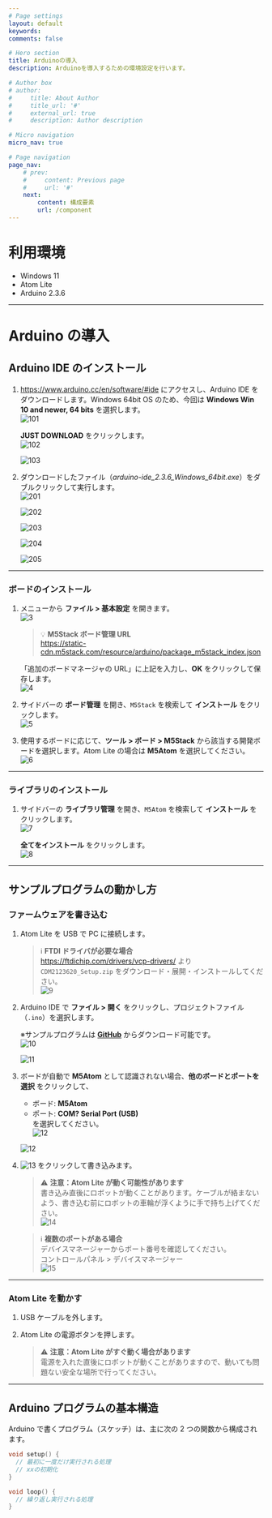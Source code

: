 ```yaml
---
# Page settings
layout: default
keywords:
comments: false

# Hero section
title: Arduinoの導入
description: Arduinoを導入するための環境設定を行います。

# Author box
# author:
#     title: About Author
#     title_url: '#'
#     external_url: true
#     description: Author description

# Micro navigation
micro_nav: true

# Page navigation
page_nav:
    # prev:
    #     content: Previous page
    #     url: '#'
    next:
        content: 構成要素
        url: /component
---
```


# 利用環境
- Windows 11  
- Atom Lite  
- Arduino 2.3.6  

---

# Arduino の導入

## Arduino IDE のインストール

1. <https://www.arduino.cc/en/software/#ide> にアクセスし、Arduino IDE をダウンロードします。Windows 64bit OS のため、今回は **Windows Win 10 and newer, 64 bits** を選択します。  
    ![101](../images/enviroment/101.png)

    **JUST DOWNLOAD** をクリックします。  
    ![102](../images/enviroment/102.png)  

    ![103](../images/enviroment/103.png)

2. ダウンロードしたファイル（*arduino-ide_2.3.6_Windows_64bit.exe*）をダブルクリックして実行します。  
    ![201](../images/enviroment/201.png)  

    ![202](../images/enviroment/202.png)  

    ![203](../images/enviroment/203.png)  

    ![204](../images/enviroment/204.png)  
    
    ![205](../images/enviroment/205.png)

---

### ボードのインストール

1. メニューから **ファイル > 基本設定** を開きます。  
    ![3](../images/enviroment/3.png)

    > 💡 **M5Stack ボード管理 URL**  
    > https://static-cdn.m5stack.com/resource/arduino/package_m5stack_index.json

    「追加のボードマネージャの URL」に上記を入力し、**OK** をクリックして保存します。  
    ![4](../images/enviroment/4.png)

2. サイドバーの **ボード管理** を開き、`M5Stack` を検索して **インストール** をクリックします。  
    ![5](../images/enviroment/5.png)

3. 使用するボードに応じて、**ツール > ボード > M5Stack** から該当する開発ボードを選択します。Atom Lite の場合は **M5Atom** を選択してください。  
    ![6](../images/enviroment/6.png)

---

### ライブラリのインストール

1. サイドバーの **ライブラリ管理** を開き、`M5Atom` を検索して **インストール** をクリックします。  
    ![7](../images/enviroment/7.png)

    **全てをインストール** をクリックします。  
    ![8](../images/enviroment/8.png)

---

## サンプルプログラムの動かし方

### ファームウェアを書き込む

1. Atom Lite を USB で PC に接続します。

    > ℹ️ **FTDI ドライバが必要な場合**  
    > <https://ftdichip.com/drivers/vcp-drivers/> より `CDM2123620_Setup.zip` をダウンロード・展開・インストールしてください。  
    > ![9](../images/enviroment/9.png)

2. Arduino IDE で **ファイル > 開く** をクリックし、プロジェクトファイル（`.ino`）を選択します。  

    ※サンプルプログラムは **[GitHub](https://github.com/LifeTechRobotics/secaro_arduino_projects.git)** からダウンロード可能です。  
    ![10](../images/enviroment/10.png)  

    ![11](../images/enviroment/11.png)

3. ボードが自動で **M5Atom** として認識されない場合、**他のボードとポートを選択** をクリックして、  
    - ボード: **M5Atom**  
    - ポート: **COM? Serial Port (USB)**  
    を選択してください。  
    ![12](../images/enviroment/1201.png)  

    ![12](../images/enviroment/1202.png)

4. ![13](../images/enviroment/upload.png) をクリックして書き込みます。

    > ⚠️ **注意：Atom Lite が動く可能性があります**  
    > 書き込み直後にロボットが動くことがあります。ケーブルが絡まないよう、書き込む前にロボットの車輪が浮くように手で持ち上げてください。  
    > ![14](../images/enviroment/14.png)

    > ℹ️ **複数のポートがある場合**  
    > デバイスマネージャーからポート番号を確認してください。  
    > コントロールパネル > デバイスマネージャー  
    > ![15](../images/enviroment/15.png)

---

### Atom Lite を動かす

1. USB ケーブルを外します。  
2. Atom Lite の電源ボタンを押します。

    > ⚠️ **注意：Atom Lite がすぐ動く場合があります**  
    > 電源を入れた直後にロボットが動くことがありますので、動いても問題ない安全な場所で行ってください。

---

## Arduino プログラムの基本構造

Arduino で書くプログラム（スケッチ）は、主に次の 2 つの関数から構成されます。

```cpp
void setup() {
  // 最初に一度だけ実行される処理
  // xxの初期化
}

void loop() {
  // 繰り返し実行される処理
}
```

